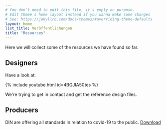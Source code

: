 ```yaml
---
# You don't need to edit this file, it's empty on purpose.
# Edit theme's home layout instead if you wanna make some changes
# See: https://jekyllrb.com/docs/themes/#overriding-theme-defaults
layout: home
list_title: Veröffentlichungen
title: "Resources"
---
```


Here we will collect some of the resources we have found so far.

## Designers

Have a look at:

{% include youtube.html id=4BGJIA50tes %}

We're trying to get in contact and get the reference design files.

## Producers

DIN are offering all standards in relation to covid-19 to the public. [Download](https://www.beuth.de/de/webshop-search-support-if?websource=websource&artid=118506130,42221820,62482839,118441766,288863420,288863469,30945341,222811394,222811472,108881933,311258244,119223918,294249464)

